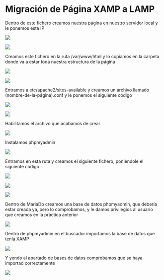 # Migración de Página XAMP a LAMP

Dentro de este fichero creamos nuestra página en nuestro servidor local y le ponemos esta IP

![](1.png)

![](2.png)

Creamos este fichero en la ruta /var/www/html y lo copiamos en la carpeta donde va a estar toda nuestra estructura de la página

![](3.png)

![](4.png)

Entramos a etc/apache2/sites-available y creamos un archivo llamado (nombre-de-la-página).conf y le ponemos el siguiente código

![](5.png)

![](6.png)

Habilitamos el archivo que acabamos de crear

![](7.png)

Instalamos phpmyadmin

![](8.png)

Entramos en esta ruta y creamos el siguiente fichero, poniendole el siguiente código

![](9.png)

![](10.png)

![](11.png)

Dentro de MariaDb creamos una base de datos phpmyadmin, que debería estar creada ya, pero lo comprobamos, y le damos privilegios al usuario que creamos en la práctica anterior

![](12.png)

Dentro de phpmyadmin en el buscador importamos la base de datos que tenía XAMP

![](13.png)

Y yendo al apartado de bases de datos comprobamos que se haya importad correctamente

![](14.png)